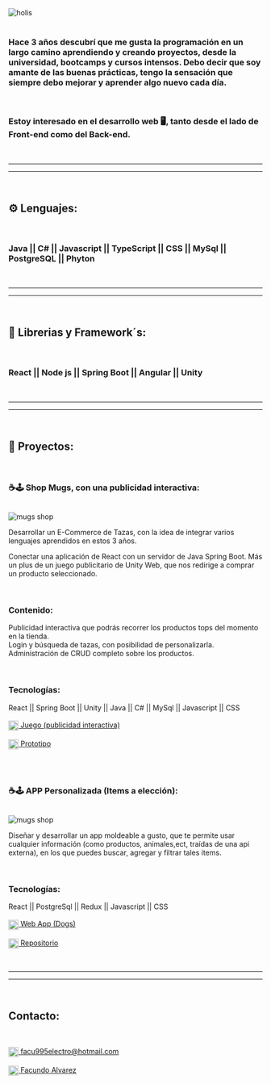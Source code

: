 <img align="center" src="https://i.postimg.cc/W4qxGgd3/banner-github.png" alt="holis">


<br/>
<br/>

### Hace 3 años descubrí que me gusta la programación en un largo camino aprendiendo y creando proyectos, desde la universidad, bootcamps y cursos intensos. Debo decir que soy amante de las buenas prácticas, tengo la sensación que siempre debo mejorar y aprender algo nuevo cada día.

<br>

### Estoy interesado en el desarrollo web 🖥️, tanto desde el lado de Front-end como del Back-end.

 <br>
<hr/>
<hr/>
 <br>
 
## ⚙️ Lenguajes:
<br>

### Java || C# || Javascript || TypeScript || CSS || MySql || PostgreSQL || Phyton
 <br>
<hr/>
<hr/>
<br>

## 🔧 Librerias y Framework´s:
<br>

### React || Node js || Spring Boot || Angular || Unity

 <br>
<hr/>
<hr/>
 <br>

## 📄 Proyectos:

 <br>

### ☕🕹️ Shop Mugs, con una publicidad interactiva:

<br>
<img src="https://i.postimg.cc/5tJMwzKb/1228014.png" alt="mugs shop" />

 <br>

Desarrollar un E-Commerce de Tazas, con la idea de integrar varios lenguajes aprendidos en estos 3 años.

Conectar una aplicación de React con un servidor de Java Spring Boot. Más un plus de un juego publicitario de Unity Web, que nos redirige a comprar un producto seleccionado.

<br>

### Contenido:

Publicidad interactiva que podrás recorrer los productos tops del momento en la tienda.<br>
Login y búsqueda de tazas, con posibilidad de personalizarla.<br>
Administración de CRUD completo sobre los productos.<br>

 <br>

### Tecnologías:

React || Spring Boot || Unity || Java || C# || MySql || Javascript || CSS
<br><br>
<a href="https://finstory.github.io/" fontSize="34">
<img align="center" src="https://user-images.githubusercontent.com/76783198/183678369-e773f0f2-6f7b-4921-acac-36155eae3322.svg" width="20" height="20"/>
Juego (publicidad interactiva)
</a>
<br><br>
<a href="https://www.figma.com/proto/FN636CrOBoBI7Fy6HYiFAg/Tienda?node-id=0%3A1&scaling=min-zoom&page-id=0%3A1&starting-point-node-id=160%3A14" fontSize="34">
<img align="center" src="https://user-images.githubusercontent.com/76783198/183678369-e773f0f2-6f7b-4921-acac-36155eae3322.svg" width="20" height="20"/>
Prototipo
</a>

 <br>

 <br>

### ☕🕹️ APP Personalizada (Items a elección):

<br>

<img src="https://i.postimg.cc/tC1yypVQ/perros.png" alt="mugs shop" />

 <br>

Diseñar y desarrollar un app moldeable a gusto, que te permite usar cualquier información (como productos, animales,ect, traídas de una api externa), en los que puedes buscar, agregar y filtrar tales items.

 <br>

### Tecnologías:

React || PostgreSql || Redux || Javascript || CSS
<br><br>
<a href="https://finstory.github.io/ApiDogs/home/1" fontSize="34">
<img align="center" src="https://user-images.githubusercontent.com/76783198/183678369-e773f0f2-6f7b-4921-acac-36155eae3322.svg" width="20" height="20"/>
Web App (Dogs)
</a>
<br><br>
<a href="https://github.com/finstory/ApiDogs" fontSize="34">
<img align="center" src="https://user-images.githubusercontent.com/76783198/183678369-e773f0f2-6f7b-4921-acac-36155eae3322.svg" width="20" height="20"/>
Repositorio
</a>

 <br>
<hr/>
<hr/>
 <br>


## Contacto:
<br>
<p>
    <a href="https://facu995electro@hotmail.com">
      <img align="center" width="20px" src="https://i.postimg.cc/nLXqGsXS/panorama.png"/>
      facu995electro@hotmail.com
    </a>    
    <br><br>
    <a href="https://www.linkedin.com/in/facundo-alvarez-983147238/">
      <img align="center" width="20px" src="https://i.postimg.cc/NfPM7dRY/download.png"/>
     Facundo Alvarez
    </a>
<p/>

